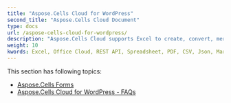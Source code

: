 ```yaml
---
title: "Aspose.Cells Cloud for WordPress"
second_title: "Aspose.Cells Cloud Document"
type: docs
url: /aspose-cells-cloud-for-wordpress/
description: "Aspose.Cells Cloud supports Excel to create, convert, merge, split, protected, inner object operation, and so on."
weight: 10
kwords: Excel, Office Cloud, REST API, Spreadsheet, PDF, CSV, Json, Markdwon, Aspose.Cells Cloud for WordPress
---
```


This section has following topics:

- [Aspose.Cells Forms](/cells/aspose-cells-forms/)
- [Aspose.Cells Cloud for WordPress - FAQs](/cells/aspose-cells-cloud-for-wordpress-faqs/)
